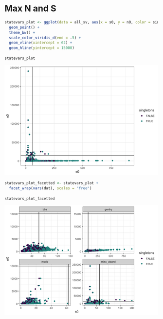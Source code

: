 Max N and S
================

``` r
statevars_plot <- ggplot(data = all_sv, aes(x = s0, y = n0, color = singletons)) +
  geom_point() +
  theme_bw() +
  scale_color_viridis_d(end = .5) +
  geom_vline(xintercept = 62) +
  geom_hline(yintercept = 15000)

statevars_plot
```

![](statevars_files/figure-markdown_github/s%20and%20n%20plot-1.png)

``` r
statevars_plot_facetted <- statevars_plot +
  facet_wrap(vars(dat), scales = "free")

statevars_plot_facetted
```

![](statevars_files/figure-markdown_github/s%20and%20n%20plot%20facetted-1.png)

